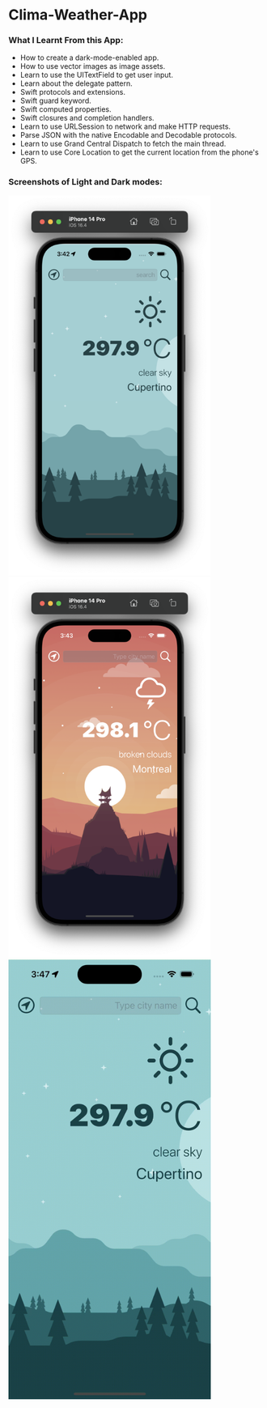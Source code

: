 # Clima-Weather-App

### What I Learnt From this App:

- How to create a dark-mode-enabled app.
- How to use vector images as image assets.
- Learn to use the UITextField to get user input.
- Learn about the delegate pattern.
- Swift protocols and extensions.
- Swift guard keyword.
- Swift computed properties.
- Swift closures and completion handlers.
- Learn to use URLSession to network and make HTTP requests.
- Parse JSON with the native Encodable and Decodable protocols.
- Learn to use Grand Central Dispatch to fetch the main thread.
- Learn to use Core Location to get the current location from the phone's GPS.

### Screenshots of Light and Dark modes:

<img src="/screenshorts/light-mode.png" alt="Light Mode" width="400"/>
<img src="/screenshorts/dark-mode.png" alt="Dark Mode" width="400"/>
<img src="/screenshorts/ClimaWeatherApp.gif" alt="Working Application" width="400"/>
